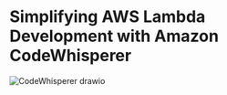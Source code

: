 # Simplifying AWS Lambda Development with Amazon CodeWhisperer

![CodeWhisperer drawio](https://github.com/Sudarkodi-Muthiah-repo/12weeksAWSworkshopchallenge/assets/101267167/1d277e19-e235-40ce-a526-5ce2742147f6)

